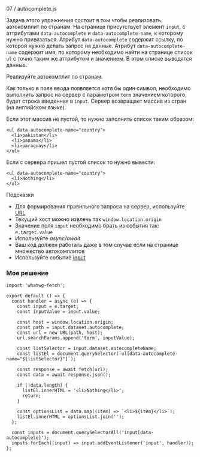 07 / autocomplete.js

Задача этого упражнения состоит в том чтобы реализовать автокомплит по странам. На странице присутствует элемент `input`, с аттрибутами `data-autocomplete` и `data-autocomplete-name`, к которому нужно привязаться. Атрибут `data-autocomplete` содержит ссылку, по которой нужно делать запрос на данные. Атрибут `data-autocomplete-name` содержит имя, по которому необходимо найти на странице список `ul` с точно таким же аттрибутом и значением. В этом списке выводятся данные.

Реализуйте автокомплит по странам.

Как только в поле ввода появляется хотя бы один символ, необходимо выполнить запрос на сервер с параметром `term` значением которого, будет строка введенная в `input`. Сервер возвращает массив из стран (на английском языке).

Если этот массив не пустой, то нужно заполнить список таким образом:
```
<ul data-autocomplete-name="country">
  <li>pakistan</li>
  <li>panama</li>
  <li>paraguay</li>
</ul>
```
Если с сервера пришел пустой список то нужно вывести:
```
<ul data-autocomplete-name="country">
  <li>Nothing</li>
</ul>
```

Подсказки

* Для формирования правильного запроса на сервер, используйте [URL](https://nodejs.org/api/url.html#url_url_strings_and_url_objects)
* Текущий хост можно извлечь так `window.location.origin`
* Значение поля `input` необходимо брать из события так: `e.target.value`
* Используйте *async/await*
* Ваш код должен работать даже в том случае если на странице множество автокомплитов
* Используйте событие [input](https://developer.mozilla.org/en-US/docs/Web/Events/input)

### Мое решение
```
import 'whatwg-fetch';

export default () => {
  const handler = async (e) => {
    const input = e.target;
    const inputValue = input.value;

    const host = window.location.origin;
    const path = input.dataset.autocomplete;
    const url = new URL(path, host);
    url.searchParams.append('term', inputValue);

    const listSelector = input.dataset.autocompleteName;
    const listEl = document.querySelector(`ul[data-autocomplete-name="${listSelector}"]`);

    const response = await fetch(url);
    const data = await response.json();

    if (!data.length) {
      listEl.innerHTML = '<li>Nothing</li>';
      return;
    }

    const optionsList = data.map((item) => `<li>${item}</li>`);
    listEl.innerHTML = optionsList.join('');
  };

  const inputs = document.querySelectorAll('input[data-autocomplete]');
  inputs.forEach((input) => input.addEventListener('input', handler));
};
```
